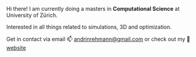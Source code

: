 Hi there! I am currently doing a masters in **Computational Science** at University of Zürich.

Interested in all things related to simulations, 3D and optimization.

Get in contact via email 📫 andrinrehmann@gmail.com or check out my 🌌 [website](https://andrinrehmann.ch)


